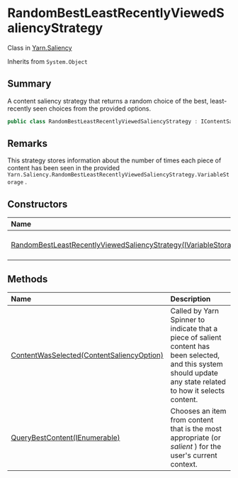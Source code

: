 # RandomBestLeastRecentlyViewedSaliencyStrategy

Class in [Yarn.Saliency](/docs/api/csharp/yarn.saliency.md)

Inherits from `System.Object`

## Summary


A content saliency strategy that returns a random choice of the best,
least-recently seen choices from the provided options.


```csharp
public class RandomBestLeastRecentlyViewedSaliencyStrategy : IContentSaliencyStrategy
```

## Remarks


This strategy stores information about the number of times each piece of
content has been seen in the provided  `Yarn.Saliency.RandomBestLeastRecentlyViewedSaliencyStrategy.VariableStorage` .


## Constructors

|Name|Description|
|:---|:---|
|[RandomBestLeastRecentlyViewedSaliencyStrategy(IVariableStorage)](/docs/api/csharp/yarn.saliency.randombestleastrecentlyviewedsaliencystrategy..ctor.md)|Initializes a new instance of the  <a href="yarn.saliency.randombestleastrecentlyviewedsaliencystrategy.md">RandomBestLeastRecentlyViewedSaliencyStrategy</a>  class.|

## Methods

|Name|Description|
|:---|:---|
|[ContentWasSelected(ContentSaliencyOption)](/docs/api/csharp/yarn.saliency.randombestleastrecentlyviewedsaliencystrategy.contentwasselected.md)|Called by Yarn Spinner to indicate that a piece of salient content has been selected, and this system should update any state related to how it selects content.|
|[QueryBestContent(IEnumerable<ContentSaliencyOption>)](/docs/api/csharp/yarn.saliency.randombestleastrecentlyviewedsaliencystrategy.querybestcontent.md)|Chooses an item from content that is the most appropriate (or <i>salient</i> ) for the user's current context.|

